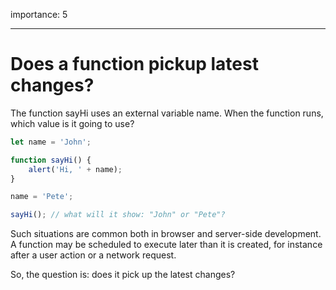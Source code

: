importance: 5

---

# Does a function pickup latest changes?

The function sayHi uses an external variable name. When the function runs, which value is it going to use?

```js
let name = 'John';

function sayHi() {
    alert('Hi, ' + name);
}

name = 'Pete';

sayHi(); // what will it show: "John" or "Pete"?
```

Such situations are common both in browser and server-side development. A function may be scheduled to execute later than it is created, for instance after a user action or a network request.

So, the question is: does it pick up the latest changes?
